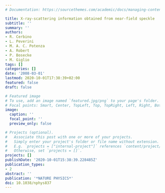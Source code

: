 ```yaml
---
# Documentation: https://sourcethemes.com/academic/docs/managing-content/

title: X-ray-scattering information obtained from near-field speckle
subtitle: ''
summary: ''
authors:
- R. Cerbino
- L. Peverini
- M. A. C. Potenza
- A. Robert
- P. Bosecke
- M. Giglio
tags: []
categories: []
date: '2008-03-01'
lastmod: 2020-10-01T17:38:39+02:00
featured: false
draft: false

# Featured image
# To use, add an image named `featured.jpg/png` to your page's folder.
# Focal points: Smart, Center, TopLeft, Top, TopRight, Left, Right, BottomLeft, Bottom, BottomRight.
image:
  caption: ''
  focal_point: ''
  preview_only: false

# Projects (optional).
#   Associate this post with one or more of your projects.
#   Simply enter your project's folder or file name without extension.
#   E.g. `projects = ["internal-project"]` references `content/project/deep-learning/index.md`.
#   Otherwise, set `projects = []`.
projects: []
publishDate: '2020-10-01T15:38:39.228485Z'
publication_types:
- 2
abstract: ''
publication: '*NATURE PHYSICS*'
doi: 10.1038/nphys837
---
```

